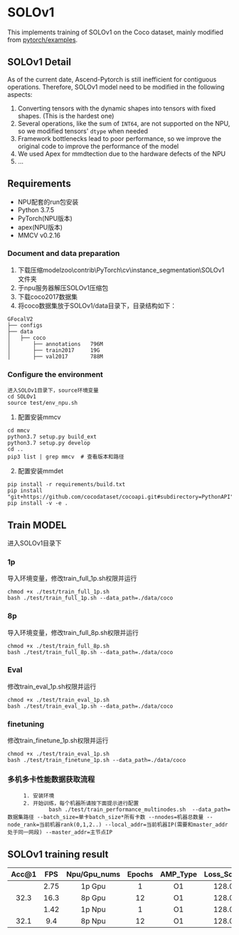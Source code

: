 # SOLOv1

This implements training of SOLOv1 on the Coco dataset, mainly modified from [pytorch/examples](https://github.com/WXinlong/SOLO).

## SOLOv1 Detail

As of the current date, Ascend-Pytorch is still inefficient for contiguous operations.
Therefore, SOLOv1 model need to be modified in the following aspects:

1. Converting tensors with the dynamic shapes into tensors with fixed shapes. (This is the hardest one)
2. Several operations, like the sum of `INT64`, are not supported on the NPU, so we modified tensors' `dtype` when needed
3. Framework bottlenecks lead to poor performance, so we improve the original code to improve the performance of the model
4. We used Apex for mmdtection due to the hardware defects of the NPU
5. ...


## Requirements

- NPU配套的run包安装
- Python 3.7.5
- PyTorch(NPU版本)
- apex(NPU版本)
- MMCV v0.2.16
### Document and data preparation
1. 下载压缩modelzoo\contrib\PyTorch\cv\instance_segmentation\SOLOv1 文件夹
2. 于npu服务器解压SOLOv1压缩包
3. 下载coco2017数据集
4. 将coco数据集放于SOLOv1/data目录下，目录结构如下：
```
GFocalV2
├── configs
├── data
│   ├── coco
│       ├── annotations   796M
│       ├── train2017     19G
│       ├── val2017       788M
```
### Configure the environment
```
进入SOLOv1目录下，source环境变量
cd SOLOv1
source test/env_npu.sh  
```
1. 配置安装mmcv
```
cd mmcv
python3.7 setup.py build_ext
python3.7 setup.py develop
cd ..
pip3 list | grep mmcv  # 查看版本和路径
``` 
2. 配置安装mmdet
```
pip install -r requirements/build.txt
pip install "git+https://github.com/cocodataset/cocoapi.git#subdirectory=PythonAPI"
pip install -v -e .
```
## Train MODEL
进入SOLOv1目录下
### 1p
导入环境变量，修改train_full_1p.sh权限并运行
```
chmod +x ./test/train_full_1p.sh
bash ./test/train_full_1p.sh --data_path=./data/coco
```

### 8p
导入环境变量，修改train_full_8p.sh权限并运行
```
chmod +x ./test/train_full_8p.sh
bash ./test/train_full_8p.sh --data_path=./data/coco
```

### Eval
修改train_eval_1p.sh权限并运行
```
chmod +x ./test/train_eval_1p.sh
bash ./test/train_eval_1p.sh --data_path=./data/coco
```
### finetuning
修改train_finetune_1p.sh权限并运行
```
chmod +x ./test/train_eval_1p.sh
bash ./test/train_finetune_1p.sh --data_path=./data/coco
```
### 多机多卡性能数据获取流程

```shell
     1. 安装环境
     2. 开始训练，每个机器所请按下面提示进行配置
             bash ./test/train_performance_multinodes.sh  --data_path=数据集路径 --batch_size=单卡batch_size*所有卡数 --nnodes=机器总数量 --node_rank=当前机器rank(0,1,2..) --local_addr=当前机器IP(需要和master_addr处于同一网段) --master_addr=主节点IP
```
## SOLOv1 training result 

| Acc@1    | FPS       | Npu/Gpu_nums | Epochs   | AMP_Type | Loss_Scale |
| :------: | :------:  | :------:     | :------: | :------: | :------:   |
|          | 2.75      | 1p Gpu       | 1        | O1       | 128.0      |
| 32.3     | 16.3      | 8p Gpu       | 12       | O1       | 128.0      |
|          | 1.42      | 1p Npu       | 1        | O1       | 128.0      |
| 32.1     | 9.4       | 8p Npu       | 12       | O1       | 128.0      |
